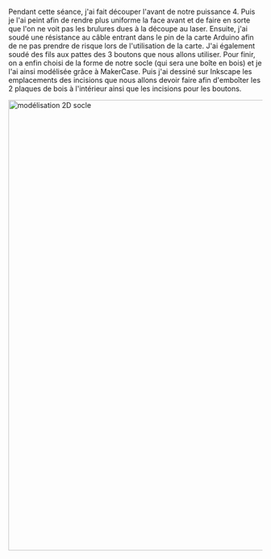 Pendant cette séance, j'ai fait découper l'avant de notre puissance 4.
Puis je l'ai peint afin de rendre plus uniforme la face avant et de faire en sorte que l'on ne voit pas les brulures dues à la découpe au laser.
Ensuite, j'ai soudé une résistance au câble entrant dans le pin de la carte Arduino afin de ne pas prendre de risque lors de l'utilisation de la
carte. J'ai également soudé des fils aux pattes des 3 boutons que nous allons utiliser. 
Pour finir, on a enfin choisi de la forme de notre socle (qui sera une boîte en bois) et je l'ai ainsi modélisée grâce à MakerCase. Puis j'ai dessiné 
sur Inkscape les emplacements des incisions que nous allons devoir faire afin d'emboîter les 2 plaques de bois à l'intérieur ainsi que les incisions 
pour les boutons.

<img width="895" alt="modélisation 2D socle" src="https://user-images.githubusercontent.com/120170016/218477178-62a49fd8-e7c4-43b7-a4f2-cb13fcd2dce1.png">
